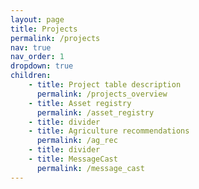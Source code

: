 ```yaml
---
layout: page
title: Projects
permalink: /projects
nav: true
nav_order: 1
dropdown: true
children: 
    - title: Project table description
      permalink: /projects_overview
    - title: Asset registry
      permalink: /asset_registry
    - title: divider
    - title: Agriculture recommendations
      permalink: /ag_rec
    - title: divider
    - title: MessageCast
      permalink: /message_cast
---
```

